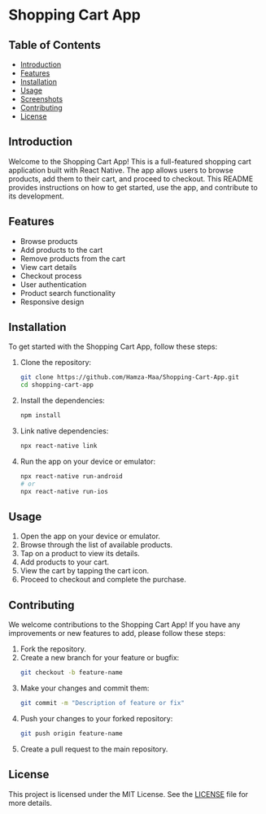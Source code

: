 # Shopping Cart App

## Table of Contents

- [Introduction](#introduction)
- [Features](#features)
- [Installation](#installation)
- [Usage](#usage)
- [Screenshots](#screenshots)
- [Contributing](#contributing)
- [License](#license)

## Introduction

Welcome to the Shopping Cart App! This is a full-featured shopping cart application built with React Native. The app allows users to browse products, add them to their cart, and proceed to checkout. This README provides instructions on how to get started, use the app, and contribute to its development.

## Features

- Browse products
- Add products to the cart
- Remove products from the cart
- View cart details
- Checkout process
- User authentication
- Product search functionality
- Responsive design

## Installation

To get started with the Shopping Cart App, follow these steps:

1. Clone the repository:
    ```bash
    git clone https://github.com/Hamza-Maa/Shopping-Cart-App.git
    cd shopping-cart-app
    ```

2. Install the dependencies:
    ```bash
    npm install
    ```

3. Link native dependencies:
    ```bash
    npx react-native link
    ```

4. Run the app on your device or emulator:
    ```bash
    npx react-native run-android
    # or
    npx react-native run-ios
    ```

## Usage

1. Open the app on your device or emulator.
2. Browse through the list of available products.
3. Tap on a product to view its details.
4. Add products to your cart.
5. View the cart by tapping the cart icon.
6. Proceed to checkout and complete the purchase.

## Contributing

We welcome contributions to the Shopping Cart App! If you have any improvements or new features to add, please follow these steps:

1. Fork the repository.
2. Create a new branch for your feature or bugfix:
    ```bash
    git checkout -b feature-name
    ```
3. Make your changes and commit them:
    ```bash
    git commit -m "Description of feature or fix"
    ```
4. Push your changes to your forked repository:
    ```bash
    git push origin feature-name
    ```
5. Create a pull request to the main repository.

## License

This project is licensed under the MIT License. See the [LICENSE](LICENSE) file for more details.
